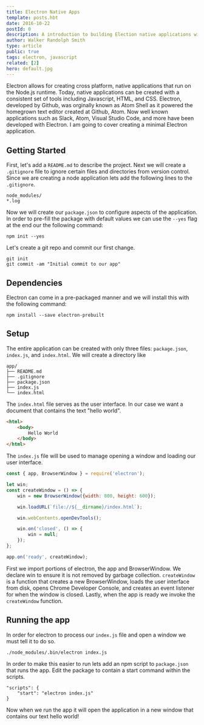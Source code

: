 ```yaml
---
title: Electron Native Apps
template: posts.hbt
date: 2016-10-22
postId: 0
description: A introduction to building Election native applications with JavaScript
author: Walker Randolph Smith
type: article
public: true
tags: electron, javascript
related: [2]
hero: default.jpg
---
```


Electron allows for creating cross platform, native applications that run on the Node.js runtime.
Today, native applications can be created with a consistent set of tools including Javascript, HTML, and CSS.
Electron, developed by Github, was orginally known as Atom Shell as it powered the homegrown text editor created at Github, Atom.
Now well known applications such as Slack, Atom, Visual Studio Code, and more have been developed with Electron.
I am going to cover creating a minimal Electron application.

## Getting Started
First, let's add a `README.md` to describe the project. Next we will create a `.gitignore` file to ignore certain
files and directories from version control. Since we are creating a node application lets add the following lines to
the `.gitignore`.

```
node_modules/
*.log
```


Now we will create our `package.json` to configure aspects of the application. In order to pre-fill the package with default
values we can use the `--yes` flag at the end our the following command:

```shell
npm init --yes
```

Let's create a git repo and commit our first change.
```shell
git init
git commit -am "Initial commit to our app"
```

## Dependencies
Electron can come in a pre-packaged manner and we will install this with the following command:
```shell
npm install --save electron-prebuilt
```

## Setup

The entire application can be created with only three files: `package.json`, `index.js`, and `index.html`.
We will create a directory like
```
app/
├── README.md
├── .gitignore
├── package.json
├── index.js
└── index.html
```
The `index.html` file serves as the user interface. In our case we want a document that contains the text "hello world".

```html
<html>
    <body>
        Hello World
    </body>
</html>
```

The `index.js` file will be used to manage opening a window and loading our user interface.

```js
const { app, BrowserWindow } = require('electron');

let win;
const createWindow = () => {
    win = new BrowserWindow({width: 800, height: 600});

    win.loadURL(`file://${__dirname}/index.html`);

    win.webContents.openDevTools();

    win.on('closed', () => {
        win = null;
    });
};

app.on('ready', createWindow);
```

First we import portions of electron, the app and BrowserWindow. We declare win to ensure it is not removed
by garbage collection. `createWindow` is a function that creates a new BrowserWindow, loads the user interface from disk,
opens Chrome Developer Console, and creates an event listener for when the window is closed. Lastly,
when the app is ready we invoke the `createWindow` function.

## Running the app
In order for electron to process our `index.js` file and open a window we must tell it to do so.
```
./node_modules/.bin/electron index.js
```

In order to make this easier to run lets add an npm script to `package.json` that runs the app.
Edit the package to contain a start command within the scripts.
```
"scripts": {
    "start": "electron index.js"
}
```

Now when we run the app it will open the application in a new window that contains our text hello world!
